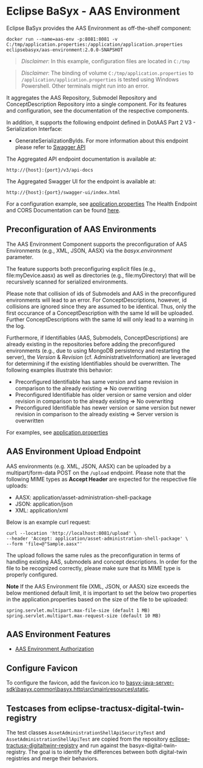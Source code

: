 # Eclipse BaSyx - AAS Environment
Eclipse BaSyx provides the AAS Environment as off-the-shelf component:

    docker run --name=aas-env -p:8081:8081 -v C:/tmp/application.properties:/application/application.properties eclipsebasyx/aas-environment:2.0.0-SNAPSHOT 

> *Disclaimer*: In this example, configuration files are located in `C:/tmp`

> *Disclaimer*: The binding of volume `C:/tmp/application.properties` to `/application/application.properties` is tested using Windows Powershell. Other terminals might run into an error.

It aggregates the AAS Repository, Submodel Repository and ConceptDescription Repository into a single component. For its features and configuration, see the documentation of the respective components.

In addition, it supports the following endpoint defined in DotAAS Part 2 V3 - Serialization Interface:
- GenerateSerializationByIds. For more information about this endpoint please refer to [Swagger API](https://app.swaggerhub.com/apis/Plattform_i40/Entire-API-Collection/V3.0.1#/Serialization%20API/GenerateSerializationByIds)

The Aggregated API endpoint documentation is available at:

	http://{host}:{port}/v3/api-docs
	
The Aggregated Swagger UI for the endpoint is available at:

	http://{host}:{port}/swagger-ui/index.html

For a configuration example, see [application.properties](./basyx.aasenvironment.component/src/main/resources/application.properties)
The Health Endpoint and CORS Documentation can be found [here](../docs/Readme.md). 

## Preconfiguration of AAS Environments
The AAS Environment Component supports the preconfiguration of AAS Environments (e.g., XML, JSON, AASX) via the _basyx.environment_ parameter. 

The feature supports both preconfiguring explicit files (e.g., file:myDevice.aasx) as well as directories (e.g., file:myDirectory) that will be recursively scanned for serialized environments.

Please note that collision of ids of Submodels and AAS in the preconfigured environments will lead to an error. For ConceptDescriptions, however, id collisions are ignored since they are assumed to be identical. Thus, only the first occurance of a ConceptDescription with the same Id will be uploaded. Further ConceptDescriptions with the same Id will only lead to a warning in the log. 

Furthermore, if Identifiables (AAS, Submodels, ConceptDescriptions) are already existing in the repositories before adding the preconfigured environments (e.g., due to using MongoDB persistency and restarting the server), the _Version_ & _Revision_ (cf. AdministrativeInformation) are leveraged for determining if the existing Identifiables should be overwritten. The following examples illustrate this behavior:
* Preconfigured Identifiable has same version and same revision in comparison to the already existing => No overwriting
* Preconfigured Identifiable has older version or same version and older revision in comparison to the already existing => No overwriting
* Preconfigured Identifiable has newer version or same version but newer revision in comparison to the already existing => Server version is overwritten


For examples, see [application.properties](./basyx.aasenvironment.component/src/main/resources/application.properties)

## AAS Environment Upload Endpoint

AAS environments (e.g. XML, JSON, AASX) can be uploaded by a multipart/form-data POST on the `/upload` endpoint. Please note that the following MIME types as **Accept Header** are expected for the respective file uploads:
* AASX: application/asset-administration-shell-package
* JSON: application/json
* XML: application/xml

Below is an example curl request:

```
curl --location 'http://localhost:8081/upload' \
--header 'Accept: application/asset-administration-shell-package' \
--form 'file=@"Sample.aasx"'

```
    
The upload follows the same rules as the preconfiguration in terms of handling existing AAS, submodels and concept descriptions. In order for the file to be recognized correctly, please make sure that its MIME type is properly configured.

**Note** 
If the AAS Environment file (XML, JSON, or AASX) size exceeds the below mentioned default limit, it is important to set the below two properties in the application.properties based on the size of the file to be uploaded:

	spring.servlet.multipart.max-file-size (default 1 MB)
	spring.servlet.multipart.max-request-size (default 10 MB)

## AAS Environment Features
* [AAS Environment Authorization](basyx.aasenvironment-feature-authorization)

## Configure Favicon
To configure the favicon, add the favicon.ico to [basyx-java-server-sdk\basyx.common\basyx.http\src\main\resources\static](../basyx.common/basyx.http/src/main/resources/static/).

## Testcases from eclipse-tractusx-digital-twin-registry
The test classes `AssetAdministrationShellApiSecurityTest` and `AssetAdministrationShellApiTest` are copied from the repository [eclipse-tractusx-digitaltwinr-registry](https://github.com/eclipse-tractusx/sldt-digital-twin-registry) and run against the basyx-digital-twin-registry.
The goal is to identify the differences between both digital-twin registries and merge their behaviors.